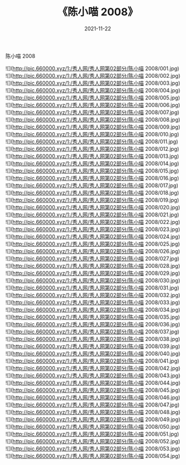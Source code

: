 ﻿---
layout: post
title:  《陈小喵 2008》
date:   2021-11-22
img: http://pic.660000.xyz/1:/秀人网/秀人网第02部分/陈小喵 2008/000.jpg
categories: [美女, 清纯, 唯美]
---

陈小喵 2008

  ![](http://pic.660000.xyz/1:/秀人网/秀人网第02部分/陈小喵 2008/001.jpg) <br> ![](http://pic.660000.xyz/1:/秀人网/秀人网第02部分/陈小喵 2008/002.jpg) <br> ![](http://pic.660000.xyz/1:/秀人网/秀人网第02部分/陈小喵 2008/003.jpg) <br> ![](http://pic.660000.xyz/1:/秀人网/秀人网第02部分/陈小喵 2008/004.jpg) <br> ![](http://pic.660000.xyz/1:/秀人网/秀人网第02部分/陈小喵 2008/005.jpg) <br> ![](http://pic.660000.xyz/1:/秀人网/秀人网第02部分/陈小喵 2008/006.jpg) <br> ![](http://pic.660000.xyz/1:/秀人网/秀人网第02部分/陈小喵 2008/007.jpg) <br> ![](http://pic.660000.xyz/1:/秀人网/秀人网第02部分/陈小喵 2008/008.jpg) <br> ![](http://pic.660000.xyz/1:/秀人网/秀人网第02部分/陈小喵 2008/009.jpg) <br> ![](http://pic.660000.xyz/1:/秀人网/秀人网第02部分/陈小喵 2008/010.jpg) <br> ![](http://pic.660000.xyz/1:/秀人网/秀人网第02部分/陈小喵 2008/011.jpg) <br> ![](http://pic.660000.xyz/1:/秀人网/秀人网第02部分/陈小喵 2008/012.jpg) <br> ![](http://pic.660000.xyz/1:/秀人网/秀人网第02部分/陈小喵 2008/013.jpg) <br> ![](http://pic.660000.xyz/1:/秀人网/秀人网第02部分/陈小喵 2008/014.jpg) <br> ![](http://pic.660000.xyz/1:/秀人网/秀人网第02部分/陈小喵 2008/015.jpg) <br> ![](http://pic.660000.xyz/1:/秀人网/秀人网第02部分/陈小喵 2008/016.jpg) <br> ![](http://pic.660000.xyz/1:/秀人网/秀人网第02部分/陈小喵 2008/017.jpg) <br> ![](http://pic.660000.xyz/1:/秀人网/秀人网第02部分/陈小喵 2008/018.jpg) <br> ![](http://pic.660000.xyz/1:/秀人网/秀人网第02部分/陈小喵 2008/019.jpg) <br> ![](http://pic.660000.xyz/1:/秀人网/秀人网第02部分/陈小喵 2008/020.jpg) <br> ![](http://pic.660000.xyz/1:/秀人网/秀人网第02部分/陈小喵 2008/021.jpg) <br> ![](http://pic.660000.xyz/1:/秀人网/秀人网第02部分/陈小喵 2008/022.jpg) <br> ![](http://pic.660000.xyz/1:/秀人网/秀人网第02部分/陈小喵 2008/023.jpg) <br> ![](http://pic.660000.xyz/1:/秀人网/秀人网第02部分/陈小喵 2008/024.jpg) <br> ![](http://pic.660000.xyz/1:/秀人网/秀人网第02部分/陈小喵 2008/025.jpg) <br> ![](http://pic.660000.xyz/1:/秀人网/秀人网第02部分/陈小喵 2008/026.jpg) <br> ![](http://pic.660000.xyz/1:/秀人网/秀人网第02部分/陈小喵 2008/027.jpg) <br> ![](http://pic.660000.xyz/1:/秀人网/秀人网第02部分/陈小喵 2008/028.jpg) <br> ![](http://pic.660000.xyz/1:/秀人网/秀人网第02部分/陈小喵 2008/029.jpg) <br> ![](http://pic.660000.xyz/1:/秀人网/秀人网第02部分/陈小喵 2008/030.jpg) <br> ![](http://pic.660000.xyz/1:/秀人网/秀人网第02部分/陈小喵 2008/031.jpg) <br> ![](http://pic.660000.xyz/1:/秀人网/秀人网第02部分/陈小喵 2008/032.jpg) <br> ![](http://pic.660000.xyz/1:/秀人网/秀人网第02部分/陈小喵 2008/033.jpg) <br> ![](http://pic.660000.xyz/1:/秀人网/秀人网第02部分/陈小喵 2008/034.jpg) <br> ![](http://pic.660000.xyz/1:/秀人网/秀人网第02部分/陈小喵 2008/035.jpg) <br> ![](http://pic.660000.xyz/1:/秀人网/秀人网第02部分/陈小喵 2008/036.jpg) <br> ![](http://pic.660000.xyz/1:/秀人网/秀人网第02部分/陈小喵 2008/037.jpg) <br> ![](http://pic.660000.xyz/1:/秀人网/秀人网第02部分/陈小喵 2008/038.jpg) <br> ![](http://pic.660000.xyz/1:/秀人网/秀人网第02部分/陈小喵 2008/039.jpg) <br> ![](http://pic.660000.xyz/1:/秀人网/秀人网第02部分/陈小喵 2008/040.jpg) <br> ![](http://pic.660000.xyz/1:/秀人网/秀人网第02部分/陈小喵 2008/041.jpg) <br> ![](http://pic.660000.xyz/1:/秀人网/秀人网第02部分/陈小喵 2008/042.jpg) <br> ![](http://pic.660000.xyz/1:/秀人网/秀人网第02部分/陈小喵 2008/043.jpg) <br> ![](http://pic.660000.xyz/1:/秀人网/秀人网第02部分/陈小喵 2008/044.jpg) <br> ![](http://pic.660000.xyz/1:/秀人网/秀人网第02部分/陈小喵 2008/045.jpg) <br> ![](http://pic.660000.xyz/1:/秀人网/秀人网第02部分/陈小喵 2008/046.jpg) <br> ![](http://pic.660000.xyz/1:/秀人网/秀人网第02部分/陈小喵 2008/047.jpg) <br> ![](http://pic.660000.xyz/1:/秀人网/秀人网第02部分/陈小喵 2008/048.jpg) <br> ![](http://pic.660000.xyz/1:/秀人网/秀人网第02部分/陈小喵 2008/049.jpg) <br> ![](http://pic.660000.xyz/1:/秀人网/秀人网第02部分/陈小喵 2008/050.jpg) <br> ![](http://pic.660000.xyz/1:/秀人网/秀人网第02部分/陈小喵 2008/051.jpg) <br> ![](http://pic.660000.xyz/1:/秀人网/秀人网第02部分/陈小喵 2008/052.jpg) <br> ![](http://pic.660000.xyz/1:/秀人网/秀人网第02部分/陈小喵 2008/053.jpg) <br> ![](http://pic.660000.xyz/1:/秀人网/秀人网第02部分/陈小喵 2008/054.jpg) <br>